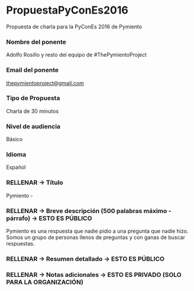 # PropuestaPyConEs2016
Propuesta de charla para la PyConEs 2016 de Pymiento
### Nombre del ponente
Adolfo Rosillo y resto del equipo de #ThePymientoProject
### Email del ponente
thepymientoproject@gmail.com
### Tipo de Propuesta
Charla de 30 minutos
### Nivel de audiencia
Básico
### Idioma
Español
### RELLENAR -> Título
Pymiento -
### RELLENAR -> Breve descripción (500 palabras máximo -  párrafo) -> ESTO ES PÚBLICO
Pymiento es una respuesta que nadie pidio a una pregunta que nadie hizo. Somos
un grupo de personas llenos de preguntas y con ganas de buscar respuestas.
### RELLENAR -> Resumen detallado -> ESTO ES PÚBLICO

### RELLENAR -> Notas adicionales -> ESTO ES PRIVADO (SOLO PARA LA ORGANIZACIÓN)
